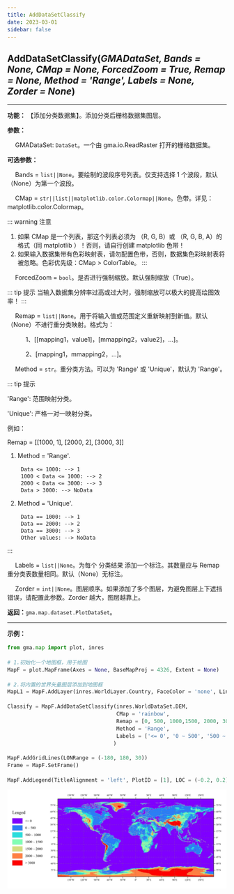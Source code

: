 ```yaml
---
title: AddDataSetClassify
date: 2023-03-01
sidebar: false
---
```


## **AddDataSetClassify**(*GMADataSet, Bands = None, CMap = None, ForcedZoom = True, Remap = None, Method = 'Range', Labels = None, Zorder = None*)<Badge text="1.1.4 +"/>

---

**功能：** 【添加分类数据集】。添加分类后栅格数据集图层。

**参数：**

&emsp; GMADataSet: `DataSet`。一个由 gma.io.ReadRaster 打开的栅格数据集。

**可选参数：**

&emsp; Bands = `list||None`。要绘制的波段序号列表。仅支持选择 1 个波段，默认（None）为第一个波段。

&emsp; CMap = `str||list||matplotlib.color.Colormap||None`。色带。详见：matplotlib.color.Colormap。

::: warning 注意
1. 如果 CMap 是一个列表，那这个列表必须为 （R, G, B）或 （R, G, B, A）的格式（同 matplotlib ）！否则，请自行创建 matplotlib 色带！
2. 如果输入数据集带有色彩映射表，请勿配置色带，否则，数据集色彩映射表将被忽略。色彩优先级：CMap > ColorTable。
:::

&emsp; ForcedZoom = `bool`。是否进行强制缩放。默认强制缩放（True）。

::: tip 提示
当输入数据集分辨率过高或过大时，强制缩放可以极大的提高绘图效率！
:::

&emsp; Remap = `list||None`。用于将输入值或范围定义重新映射到新值。默认（None）不进行重分类映射。格式为：

&emsp;&emsp;&emsp;1、[[mapping1，value1]，[mmapping2，value2]，…]。

&emsp;&emsp;&emsp;2、[mapping1，mmapping2，…]。

&emsp; Method = `str`。重分类方法。可以为 'Range' 或 'Unique'，默认为 'Range'。

::: tip 提示

'Range':  范围映射分类。
                
'Unique': 严格一对一映射分类。

例如：

Remap = [[1000, 1],
             [2000, 2],
             [3000, 3]]

1. Method = 'Range'.

        Data <= 1000: --> 1
        1000 < Data <= 1000: --> 2
        2000 < Data <= 3000: --> 3
        Data > 3000: --> NoData

2. Method = 'Unique'.

        Data == 1000: --> 1
        Data == 2000: --> 2   
        Data == 3000: --> 3 
        Other values: --> NoData

:::

&emsp; Labels = `list||None`。为每个 分类结果 添加一个标注。其数量应与 Remap 重分类表数量相同。默认（None）无标注。

&emsp; Zorder = `int||None`。图层顺序。如果添加了多个图层，为避免图层上下遮挡错误，请配置此参数。Zorder 越大，图层越靠上。

**返回：**`gma.map.dataset.PlotDataSet`。

---

**示例：**
```python
from gma.map import plot, inres

# 1.初始化一个地图框，用于绘图
MapF = plot.MapFrame(Axes = None, BaseMapProj = 4326, Extent = None)

# 2.将内置的世界矢量图层添加到地图框
MapL1 = MapF.AddLayer(inres.WorldLayer.Country, FaceColor = 'none', LineWidth = 0.2, LineColor = 'white', Zorder = 1)

Classify = MapF.AddDataSetClassify(inres.WorldDataSet.DEM,
                                   CMap = 'rainbow',
                                   Remap = [0, 500, 1000,1500, 2000, 3000, 9000],
                                   Method = 'Range', 
                                   Labels = ['<= 0', '0 ~ 500', '500 ~ 1000','1000 ~ 1500','1500 ~ 2000','2000 ~ 3000', '> 3000'],
                                  )

MapF.AddGridLines(LONRange = (-180, 180, 30))
Frame = MapF.SetFrame()

MapF.AddLegend(TitleAlignment = 'left', PlotID = [1], LOC = (-0.2, 0.2))

```
![](/map/AddDataSetClassify.jpg)

